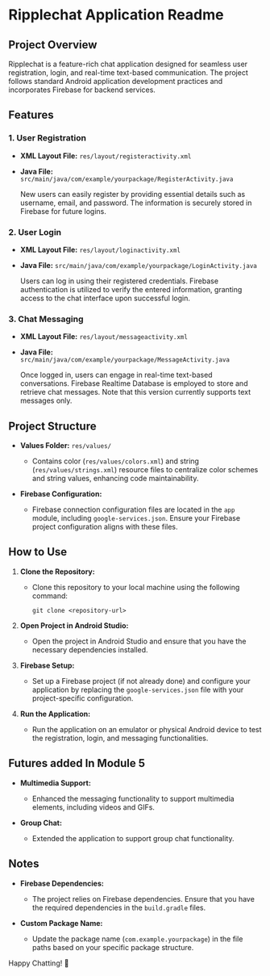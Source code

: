# Ripplechat Application Readme

## Project Overview

Ripplechat is a feature-rich chat application designed for seamless user registration, login, and real-time text-based communication. The project follows standard Android application development practices and incorporates Firebase for backend services.

## Features

### 1. User Registration

- **XML Layout File:** `res/layout/registeractivity.xml`
- **Java File:** `src/main/java/com/example/yourpackage/RegisterActivity.java`

  New users can easily register by providing essential details such as username, email, and password. The information is securely stored in Firebase for future logins.

### 2. User Login

- **XML Layout File:** `res/layout/loginactivity.xml`
- **Java File:** `src/main/java/com/example/yourpackage/LoginActivity.java`

  Users can log in using their registered credentials. Firebase authentication is utilized to verify the entered information, granting access to the chat interface upon successful login.

### 3. Chat Messaging

- **XML Layout File:** `res/layout/messageactivity.xml`
- **Java File:** `src/main/java/com/example/yourpackage/MessageActivity.java`

  Once logged in, users can engage in real-time text-based conversations. Firebase Realtime Database is employed to store and retrieve chat messages. Note that this version currently supports text messages only.

## Project Structure

- **Values Folder:** `res/values/`

  - Contains color (`res/values/colors.xml`) and string (`res/values/strings.xml`) resource files to centralize color schemes and string values, enhancing code maintainability.

- **Firebase Configuration:**
  - Firebase connection configuration files are located in the `app` module, including `google-services.json`. Ensure your Firebase project configuration aligns with these files.

## How to Use

1. **Clone the Repository:**

   - Clone this repository to your local machine using the following command:
     ```
     git clone <repository-url>
     ```

2. **Open Project in Android Studio:**

   - Open the project in Android Studio and ensure that you have the necessary dependencies installed.

3. **Firebase Setup:**

   - Set up a Firebase project (if not already done) and configure your application by replacing the `google-services.json` file with your project-specific configuration.

4. **Run the Application:**
   - Run the application on an emulator or physical Android device to test the registration, login, and messaging functionalities.

## Futures added In Module 5

- **Multimedia Support:**

  - Enhanced the messaging functionality to support multimedia elements, including videos and GIFs.

- **Group Chat:**
  - Extended the application to support group chat functionality.

## Notes

- **Firebase Dependencies:**

  - The project relies on Firebase dependencies. Ensure that you have the required dependencies in the `build.gradle` files.

- **Custom Package Name:**
  - Update the package name (`com.example.yourpackage`) in the file paths based on your specific package structure.

Happy Chatting! 🚀
